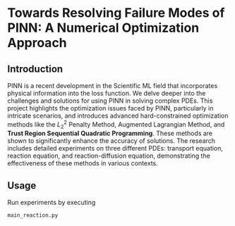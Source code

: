 # Towards Resolving Failure Modes of PINN: A Numerical Optimization Approach
## Introduction
PINN is a recent development in the Scientific ML field that incorporates physical information into the loss function. We delve deeper into the challenges and solutions for using PINN in solving complex PDEs. This project highlights the optimization issues faced by PINN, particularly in intricate scenarios, and introduces advanced hard-constrained optimization methods like the $L_2^2$ Penalty Method, Augmented Lagrangian Method, and $\textbf{Trust Region Sequential Quadratic Programming}$. These methods are shown to significantly enhance the accuracy of solutions. The research includes detailed experiments on three different PDEs: transport equation, reaction equation, and reaction-diffusion equation, demonstrating the effectiveness of these methods in various contexts.

## Usage
Run experiments by executing
```python
main_reaction.py
```
